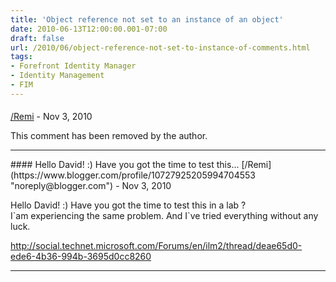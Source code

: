 ```yaml
---
title: 'Object reference not set to an instance of an object'
date: 2010-06-13T12:00:00.001-07:00
draft: false
url: /2010/06/object-reference-not-set-to-instance-of-comments.html
tags: 
- Forefront Identity Manager
- Identity Management
- FIM
---
```


#### 
[/Remi](https://www.blogger.com/profile/10727925205994704553 "noreply@blogger.com") - <time datetime="2010-11-10T13:28:49.606-07:00">Nov 3, 2010</time>

This comment has been removed by the author.
<hr />
#### Hello David! :) Have you got the time to test this...
[/Remi](https://www.blogger.com/profile/10727925205994704553 "noreply@blogger.com") - <time datetime="2010-11-10T13:30:04.317-07:00">Nov 3, 2010</time>

Hello David! :) Have you got the time to test this in a lab ?  
I\`am experiencing the same problem. And I\`ve tried everything without any luck.  
  
http://social.technet.microsoft.com/Forums/en/ilm2/thread/deae65d0-ede6-4b36-994b-3695d0cc8260
<hr />
